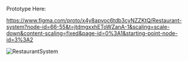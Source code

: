 Prototype Here:

https://www.figma.com/proto/x4y8apvoc6tdb3cyNZZKtQ/Restaurant-system?node-id=66-55&t=jtdmgxxhEToWZanA-1&scaling=scale-down&content-scaling=fixed&page-id=0%3A1&starting-point-node-id=3%3A2

![RestaurantSystem](https://github.com/user-attachments/assets/469234a1-217a-473a-8dca-2983099b4ce7)
